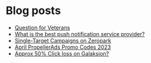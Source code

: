 # Blog posts
<!-- BLOG-POST-LIST:START -->
- [Question for Veterans](https://afflift.com/f/threads/question-for-veterans.10712/)
- [What is the best push notification service provider?](https://afflift.com/f/threads/what-is-the-best-push-notification-service-provider.10722/)
- [Single-Target Campaigns on Zeropark](https://afflift.com/f/threads/single-target-campaigns-on-zeropark.10720/)
- [April PropellerAds Promo Codes 2023](https://afflift.com/f/threads/april-propellerads-promo-codes-2023.10657/)
- [Approx 50% Click loss on Galaksion?](https://afflift.com/f/threads/approx-50-click-loss-on-galaksion.10726/)
<!-- BLOG-POST-LIST:END -->
